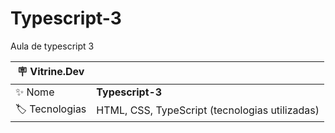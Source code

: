 # Typescript-3

Aula de typescript 3

| :placard: Vitrine.Dev |     |
| -------------  | --- |
| :sparkles: Nome        | **Typescript-3**
| :label: Tecnologias | HTML, CSS, TypeScript (tecnologias utilizadas)